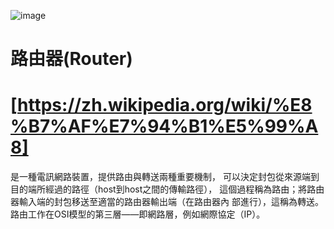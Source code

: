 ![image](https://user-images.githubusercontent.com/91179289/138015084-101929eb-40ff-4ee2-a5e7-92b613cd7892.png)
#
#
#
#
#
# 路由器(Router)
# [https://zh.wikipedia.org/wiki/%E8%B7%AF%E7%94%B1%E5%99%A8]
是一種電訊網路裝置，提供路由與轉送兩種重要機制，
可以決定封包從來源端到目的端所經過的路徑（host到host之間的傳輸路徑），
這個過程稱為路由；將路由器輸入端的封包移送至適當的路由器輸出端（在路由器內
部進行），這稱為轉送。路由工作在OSI模型的第三層——即網路層，例如網際協定（IP）。
